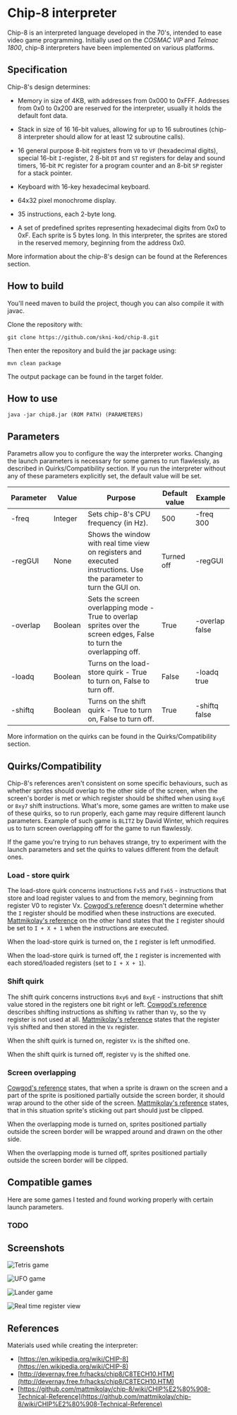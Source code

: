 # Chip-8 interpreter

Chip-8 is an interpreted language developed in the 70's, intended to ease 
video game programming. Initially used on the *COSMAC VIP* and *Telmac 1800*, 
chip-8 interpreters have been implemented on various platforms.

## Specification

Chip-8's design determines:
- Memory in size of 4KB, with addresses from 0x000 to 0xFFF.
Addresses from 0x0 to 0x200 are reserved for the interpreter, usually it holds the default
font data.
  
- Stack in size of 16 16-bit values, allowing for up to 16 subroutines (chip-8 interpreter should allow
  for at least 12 subroutine calls).
  
- 16 general purpose 8-bit registers from `V0` to `VF` (hexadecimal digits), special 16-bit `I`-register, 
2 8-bit `DT` and `ST` registers for delay and sound timers, 16-bit `PC` register for a program counter and an 8-bit `SP` 
  register for a stack pointer.
  
- Keyboard with 16-key hexadecimal keyboard.

- 64x32 pixel monochrome display.

- 35 instructions, each 2-byte long. 

- A set of predefined sprites representing hexadecimal digits from 0x0 to 0xF. Each sprite is 5 bytes long. 
  In this interpreter, the sprites are stored in the reserved memory, beginning from the address 0x0.

More information about the chip-8's design can be found at the References section.

## How to build

You'll need maven to build the project, though you can also compile it with javac.

Clone the repository with:

```
git clone https://github.com/skni-kod/chip-8.git
```

Then enter the repository and build the jar package using:

```
mvn clean package
```

The output package can be found in the target folder.

## How to use

```
java -jar chip8.jar (ROM PATH) (PARAMETERS)
```

## Parameters

Parametrs allow you to configure the way the interpreter works. Changing the launch parameters is necessary 
for some games to run flawlessly, as described in Quirks/Compatibility section. If you run the interpreter
without any of these parameters explicitly set, the default value will be set.

|Parameter|Value|Purpose|Default value|Example|
|---|---|---|---|---|
|-freq|Integer|Sets chip-8's CPU frequency (in Hz).|500|-freq 300|
|-regGUI|None|Shows the window with real time view on registers and executed instructions. Use the parameter to turn the GUI on.|Turned off|-regGUI|
|-overlap|Boolean|Sets the screen overlapping mode - True to overlap sprites over the screen edges, False to turn the overlapping off.|True|-overlap false|
|-loadq|Boolean|Turns on the load-store quirk - True to turn on, False to turn off.|False|-loadq true|
|-shiftq|Boolean|Turns on the shift quirk - True to turn on, False to turn off.|True|-shiftq false|

More information on the quirks can be found in the Quirks/Compatibility section.

## Quirks/Compatibility

Chip-8's references aren't consistent on some specific behaviours, such as whether sprites should overlap to the other 
side of the screen, when the screen's border is met or which register should be shifted when using `8xyE` or `8xy7` shift
instructions. What's more, some games are written to make use of these quirks, so to run properly, each game may require 
different launch parameters. Example of such game is `BLITZ` by David Winter, which requires us to turn screen overlapping
off for the game to run flawlessly.

If the game you're trying to run behaves strange, try to experiment with the launch parameters and set the quirks to values
different from the default ones.

### Load - store quirk

The load-store quirk concerns instructions `Fx55` and `Fx65` - instructions that store and load register values to and from 
the memory, beginning from register V0 to register Vx. [Cowgod's reference](http://devernay.free.fr/hacks/chip8/C8TECH10.HTM) 
doesn't determine whether the `I` register should be modified when these instructions are executed. 
[Mattmikolay's reference](https://github.com/mattmikolay/chip-8/wiki/CHIP%E2%80%908-Instruction-Set) on the other hand states 
that the `I` register should be set to `I + X + 1` when the instructions are executed.

When the load-store quirk is turned on, the `I` register is left unmodified. 

When the load-store quirk is turned off, the `I` register is incremented with each stored/loaded registers (set to `I + X + 1`).

### Shift quirk

The shift quirk concerns instructions `8xy6` and `8xyE` - instructions that shift value stored in the registers one bit
right or left. [Cowgod's reference](http://devernay.free.fr/hacks/chip8/C8TECH10.HTM) describes shifting instructions as
shifting `Vx` rather than `Vy`, so the `Vy` register is not used at all. [Mattmikolay's reference](https://github.com/mattmikolay/chip-8/wiki/CHIP%E2%80%908-Instruction-Set)
states that the register `Vy`is shifted and then stored in the `Vx` register.

When the shift quirk is turned on, register `Vx` is the shifted one.

When the shift quirk is turned off, register `Vy` is the shifted one.

### Screen overlapping

[Cowgod's reference](http://devernay.free.fr/hacks/chip8/C8TECH10.HTM) states, that when a sprite is drawn on the screen and
 a part of the sprite is positioned partially outside the screen border, it should wrap around to the other side of the screen.
[Mattmikolay's reference](https://github.com/mattmikolay/chip-8/wiki/CHIP%E2%80%908-Instruction-Set) states, that in this 
situation sprite's sticking out part should just be clipped. 

When the overlapping mode is turned on, sprites positioned partially outside the screen border will be wrapped around and 
drawn on the other side.

When the overlapping mode is turned off, sprites positioned partially outside the screen border will be clipped.

## Compatible games

Here are some games I tested and found working properly with certain launch parameters.

### TODO

## Screenshots

![Tetris game](/screenshots/7.png?raw=true)

![UFO game](/screenshots/2.png?raw=true)

![Lander game](/screenshots/5.png?raw=true)

![Real time register view](/screenshots/3.png?raw=true)

## References

Materials used while creating the interpreter:

* [https://en.wikipedia.org/wiki/CHIP-8](https://en.wikipedia.org/wiki/CHIP-8)
* [http://devernay.free.fr/hacks/chip8/C8TECH10.HTM](http://devernay.free.fr/hacks/chip8/C8TECH10.HTM)
* [https://github.com/mattmikolay/chip-8/wiki/CHIP%E2%80%908-Technical-Reference](https://github.com/mattmikolay/chip-8/wiki/CHIP%E2%80%908-Technical-Reference)
